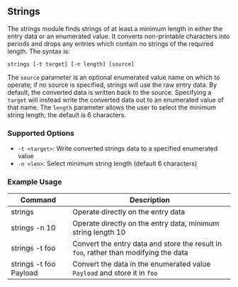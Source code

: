 ## Strings

The strings module finds strings of at least a minimum length in either the entry data or an enumerated value. It converts non-printable characters into periods and drops any entries which contain no strings of the required length. The syntax is:

```
strings [-t target] [-n length] [source]
```

The `source` parameter is an optional enumerated value name on which to operate; if no source is specified, strings will use the raw entry data. By default, the converted data is written back to the source. Specifying a `target` will instead write the converted data out to an enumerated value of that name. The `length` parameter allows the user to select the minimum string length; the default is 6 characters.

### Supported Options

* `-t <target>`: Write converted strings data to a specified enumerated value
* `-n <len>`: Select minimum string length (default 6 characters)

### Example Usage

| Command | Description |
|---------|-------------|
| strings | Operate directly on the entry data |
| strings -n 10 | Operate directly on the entry data, minimum string length 10 |
| strings -t foo | Convert the entry data and store the result in `foo`, rather than modifying the data |
| strings -t foo Payload | Convert the data in the enumerated value `Payload` and store it in `foo` |
